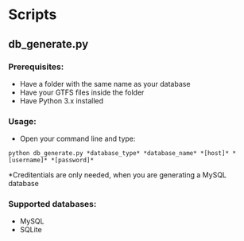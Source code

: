 # Scripts

## db_generate.py
### Prerequisites:
* Have a folder with the same name as your database
* Have your GTFS files inside the folder
* Have Python 3.x installed

### Usage:
* Open your command line and type:
```
python db_generate.py *database_type* *database_name* *[host]* *[username]* *[password]*
```
*Creditentials are only needed, when you are generating a MySQL database

### Supported databases:
* MySQL
* SQLite